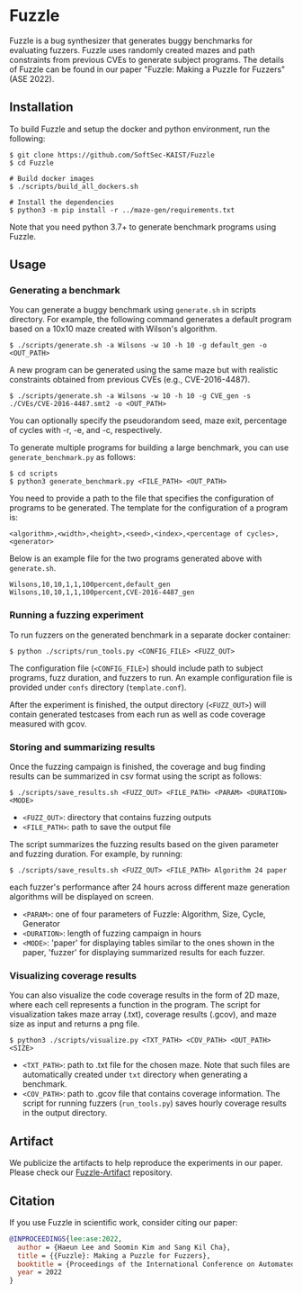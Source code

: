 # Fuzzle

Fuzzle is a bug synthesizer that generates buggy benchmarks for evaluating
fuzzers. Fuzzle uses randomly created mazes and path constraints from previous
CVEs to generate subject programs. The details of Fuzzle can be found in our
paper "Fuzzle: Making a Puzzle for Fuzzers" (ASE 2022).

## Installation

To build Fuzzle and setup the docker and python environment, run the following:

```
$ git clone https://github.com/SoftSec-KAIST/Fuzzle
$ cd Fuzzle

# Build docker images
$ ./scripts/build_all_dockers.sh

# Install the dependencies
$ python3 -m pip install -r ../maze-gen/requirements.txt
```
Note that you need python 3.7+ to generate benchmark programs using Fuzzle.

## Usage

### Generating a benchmark

You can generate a buggy benchmark using `generate.sh` in scripts directory. For
example, the following command generates a default program based on a 10x10 maze
created with Wilson's algorithm.

```
$ ./scripts/generate.sh -a Wilsons -w 10 -h 10 -g default_gen -o <OUT_PATH>
```

A new program can be generated using the same maze but with realistic
constraints obtained from previous CVEs (e.g., CVE-2016-4487).

```
$ ./scripts/generate.sh -a Wilsons -w 10 -h 10 -g CVE_gen -s ./CVEs/CVE-2016-4487.smt2 -o <OUT_PATH>
```

You can optionally specify the pseudorandom seed, maze exit, percentage of
cycles with -r, -e, and -c, respectively.

To generate multiple programs for building a large benchmark, you can use
`generate_benchmark.py` as follows:

```
$ cd scripts
$ python3 generate_benchmark.py <FILE_PATH> <OUT_PATH>
```
You need to provide a path to the file that specifies the configuration of
programs to be generated. The template for the configuration of a program is:

```
<algorithm>,<width>,<height>,<seed>,<index>,<percentage of cycles>,<generator>
```

Below is an example file for the two programs generated above with
`generate.sh`.

```
Wilsons,10,10,1,1,100percent,default_gen
Wilsons,10,10,1,1,100percent,CVE-2016-4487_gen
```

### Running a fuzzing experiment

To run fuzzers on the generated benchmark in a separate docker container:

```
$ python ./scripts/run_tools.py <CONFIG_FILE> <FUZZ_OUT>
```

The configuration file (`<CONFIG_FILE>`) should include path to subject
programs, fuzz duration, and fuzzers to run. An example configuration file is
provided under `confs` directory (`template.conf`).

After the experiment is finished, the output directory (`<FUZZ_OUT>`) will
contain generated testcases from each run as well as code coverage measured with
gcov.

### Storing and summarizing results

Once the fuzzing campaign is finished, the coverage and bug finding results can
be summarized in csv format using the script as follows:

```
$ ./scripts/save_results.sh <FUZZ_OUT> <FILE_PATH> <PARAM> <DURATION> <MODE>
```

- `<FUZZ_OUT>`: directory that contains fuzzing outputs
- `<FILE_PATH>`: path to save the output file

The script summarizes the fuzzing results based on the given parameter and
fuzzing duration. For example, by running:

```
$ ./scripts/save_results.sh <FUZZ_OUT> <FILE_PATH> Algorithm 24 paper
```
each fuzzer's performance after 24 hours across different maze generation
algorithms will be displayed on screen.

- `<PARAM>`: one of four parameters of Fuzzle: Algorithm, Size, Cycle, Generator
- `<DURATION>`: length of fuzzing campaign in hours
- `<MODE>`: 'paper' for displaying tables similar to the ones shown in the
  paper, 'fuzzer' for displaying summarized results for each fuzzer.

### Visualizing coverage results

You can also visualize the code coverage results in the form of 2D maze, where
each cell represents a function in the program. The script for visualization
takes maze array (.txt), coverage results (.gcov), and maze size as input and
returns a png file.

```
$ python3 ./scripts/visualize.py <TXT_PATH> <COV_PATH> <OUT_PATH> <SIZE>
```
- `<TXT_PATH>`: path to .txt file for the chosen maze. Note that such files are
  automatically created under `txt` directory when generating a benchmark.
- `<COV_PATH>`: path to .gcov file that contains coverage information. The
  script for running fuzzers (`run_tools.py`) saves hourly coverage results in
the output directory.

## Artifact

We publicize the artifacts to help reproduce the experiments in our paper. Please
check our [Fuzzle-Artifact](https://github.com/SoftSec-KAIST/Fuzzle-artifact)
repository.

## Citation

If you use Fuzzle in scientific work, consider citing our paper:

```bibtex
@INPROCEEDINGS{lee:ase:2022,
  author = {Haeun Lee and Soomin Kim and Sang Kil Cha},
  title = {{Fuzzle}: Making a Puzzle for Fuzzers},
  booktitle = {Proceedings of the International Conference on Automated Software Engineering},
  year = 2022
}
```
